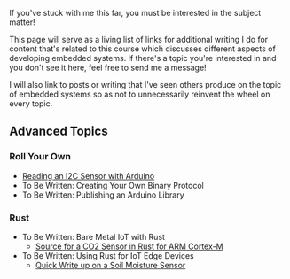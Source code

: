 If you've stuck with me this far, you must be interested in the subject matter! 

This page will serve as a living list of links for additional writing I do for content that's related to this course which discusses different aspects of developing embedded systems. If there's a topic you're interested in and you don't see it here, feel free to send me a message!

I will also link to posts or writing that I've seen others produce on the topic of embedded systems so as not to unnecessarily reinvent the wheel on every topic.

## Advanced Topics

### Roll Your Own
* [Reading an I2C Sensor with Arduino](https://shanesnover.com/2023/10/21/reading-i2c-sensor.html)
* To Be Written: Creating Your Own Binary Protocol
* To Be Written: Publishing an Arduino Library

### Rust
* To Be Written: Bare Metal IoT with Rust
    * [Source for a CO2 Sensor in Rust for ARM Cortex-M](https://github.com/ssnover/atmosensor/tree/77ca9d8f50d82b906bc9abff5b472a62e4fd171e/atmosensor-fw)
* To Be Written: Using Rust for IoT Edge Devices
    * [Quick Write up on a Soil Moisture Sensor](https://shanesnover.com/2023/04/09/plant-monitor.html)